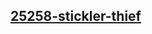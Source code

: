 <h2><a href="https://practice.geeksforgeeks.org/problems/stickler-theif-1587115621/1?utm_source=youtube&utm_medium=collab_striver_ytdescription&utm_campaign=stickler-theif">25258-stickler-thief